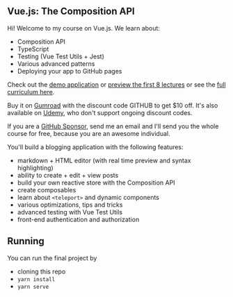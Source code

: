## Vue.js: The Composition API

Hi! Welcome to my course on Vue.js. We learn about:

- Composition API
- TypeScript
- Testing (Vue Test Utils + Jest)
- Various advanced patterns
- Deploying your app to GitHub pages

Check out the [demo application](https://lmiller1990.github.io/vuejs-composition-api-course/) or [preview the first 8 lectures](https://vimeo.com/showcase/8603383) or see the [full curriculum here](https://vuejs-course.com/composition-api).

Buy it on [Gumroad](https://gumroad.com/l/vuejs-composition-api) with the discount code GITHUB to get $10 off. It's also available on [Udemy](https://www.udemy.com/course/vuejs-3-the-composition-api/?referralCode=0C911BD2BD6C57007F36), who don't support ongoing discount codes.

If you are a [GitHub Sponsor](https://github.com/sponsors/lmiller1990), send me an email and I'll send you the whole course for free, because you are an awesome individual.

You'll build a blogging application with the following features:

- markdown + HTML editor (with real time preview and syntax highlighting)
- ability to create + edit + view posts
- build your own reactive store with the Composition API
- create composables
- learn about `<teleport>` and dynamic components
- various optimizations, tips and tricks
- advanced testing with Vue Test Utils
- front-end authentication and authorization

## Running

You can run the final project by 

- cloning this repo
- `yarn install`
- `yarn serve`
